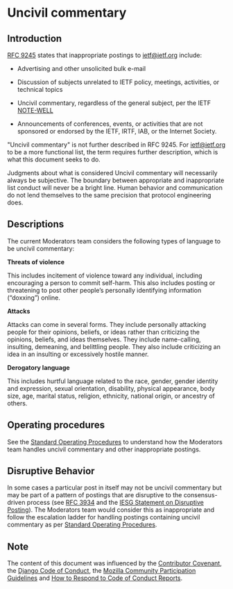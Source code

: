 # Uncivil commentary

## Introduction

[RFC 9245] states that inappropriate postings to ietf@ietf.org include:

   *  Advertising and other unsolicited bulk e-mail

   *  Discussion of subjects unrelated to IETF policy, meetings, activities, or technical topics

   *  Uncivil commentary, regardless of the general subject, per the IETF [NOTE-WELL]

   *  Announcements of conferences, events, or activities that are not sponsored or endorsed by the IETF, IRTF, IAB, or the Internet Society.
      
"Uncivil commentary" is not further described in RFC 9245. For ietf@ietf.org to be a more functional list, the term requires further description, which is what this document seeks to do.

Judgments about what is considered Uncivil commentary will necessarily always be subjective. The boundary between appropriate and inappropriate list conduct will never be a bright line. Human behavior and communication do not lend themselves to the same precision that protocol engineering does.

## Descriptions

The current Moderators team considers the following types of language to be uncivil commentary:

**Threats of violence**

This includes incitement of violence toward any individual, including encouraging a person to commit self-harm. This also includes posting or threatening to post other people’s personally identifying information (“doxxing”) online. 

**Attacks**

Attacks can come in several forms. They include personally attacking people for their opinions, beliefs, or ideas rather than criticizing the opinions, beliefs, and ideas themselves. They include name-calling, insulting, demeaning, and belittling people. They also include criticizing an idea in an insulting or excessively hostile manner. 

**Derogatory language**

This includes hurtful language related to the race, gender, gender identity and expression, sexual orientation, disability, physical appearance, body size, age, marital status, religion, ethnicity, national origin, or ancestry of others.

## Operating procedures

See the [Standard Operating Procedures](sop.md) to understand how the Moderators team handles uncivil commentary and other inappropriate postings.

## Disruptive Behavior

In some cases a particular post in itself may not be uncivil commentary but may be part of a pattern of postings that are disruptive to the consensus-driven process (see [RFC 3934] and the [IESG Statement on Disruptive Posting]). The Moderators team would consider this as inappropriate and follow the escalation ladder for handling postings containing uncivil commentary as per [Standard Operating Procedures](sop.md).

## Note

The content of this document was influenced by the [Contributor Covenant], the [Django Code of Conduct], the [Mozilla Community Participation Guidelines] and [How to Respond to Code of Conduct Reports].

[RFC 9245]: https://www.rfc-editor.org/rfc/rfc9245.html
[Contributor Covenant]: https://www.contributor-covenant.org/
[Django Code of Conduct]: https://www.djangoproject.com/conduct/
[Mozilla Community Participation Guidelines]: https://www.mozilla.org/en-US/about/governance/policies/participation/
[How to Respond to Code of Conduct Reports]: https://frameshiftconsulting.com/code-of-conduct-book/
[IESG Statement on Disruptive Posting]: https://www.ietf.org/about/groups/iesg/statements/disruptive-posting/?topic=20&
[RFC 3934]: https://tools.ietf.org/html/rfc3934
[NOTE-WELL]: https://ietf.org/about/note-well/
